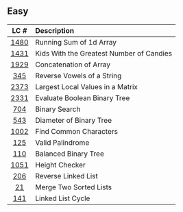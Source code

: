 ## Easy
|LC #|Description|
|:-:|:-|
|[1480](https://leetcode.com/problems/running-sum-of-1d-array/)| Running Sum of 1d Array|
|[1431](https://leetcode.com/problems/kids-with-the-greatest-number-of-candies/)| Kids With the Greatest Number of Candies|
|[1929](https://leetcode.com/problems/concatenation-of-array/)| Concatenation of Array|
|[345](https://leetcode.com/problems/reverse-vowels-of-a-string/)| Reverse Vowels of a String|
|[2373](https://leetcode.com/problems/largest-local-values-in-a-matrix/)|  Largest Local Values in a Matrix|
|[2331](https://leetcode.com/problems/evaluate-boolean-binary-tree/)|  Evaluate Boolean Binary Tree|
|[704](https://leetcode.com/problems/binary-search/description/)|  Binary Search|
|[543](https://leetcode.com/problems/product-of-array-except-self/)|  Diameter of Binary Tree|
|[1002](https://leetcode.com/problems/find-common-characters/)|  Find Common Characters|
|[125](https://leetcode.com/problems/valid-palindrome/)|  Valid Palindrome|
|[110](https://leetcode.com/problems/balanced-binary-tree/)|  Balanced Binary Tree|
|[1051](https://leetcode.com/problems/height-checker/)|  Height Checker|
|[206](https://leetcode.com/problems/reverse-linked-list/)|  Reverse Linked List|
|[21](https://leetcode.com/problems/merge-two-sorted-lists/)|  Merge Two Sorted Lists|
|[141](https://leetcode.com/problems/linked-list-cycle/)|  Linked List Cycle|
